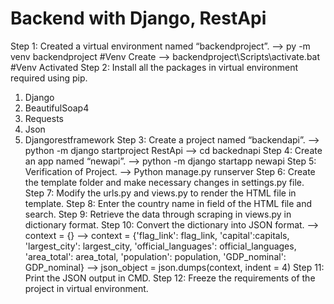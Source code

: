 # Backend with Django, RestApi

Step 1: Created a virtual environment named “backendproject”.
--> py -m venv backendproject   #Venv Create
--> backendproject\Scripts\activate.bat   #Venv Activated
Step 2: Install all the packages in virtual environment required using pip.
1.	Django
2.	BeautifulSoap4
3.	Requests
4.	Json
5.	Djangorestframework
Step 3: 
Create a project named “backendapi”.
--> python -m django startproject RestApi
--> cd backednapi
Step 4: 
Create an app named “newapi”.
--> python -m django startapp newapi
Step 5:
Verification of Project.
--> Python manage.py runserver
Step 6: 
Create the template folder and make necessary changes in settings.py file.
Step 7: 
Modify the urls.py and views.py to render the HTML file in template.
Step 8: 
Enter the country name in field of the HTML file and search.
Step 9: 
Retrieve the data through scraping in views.py in dictionary format.
Step 10: 
Convert the dictionary into JSON format.
--> context = {}
--> context = {'flag_link': flag_link, 'capital':capitals, 'largest_city': largest_city, 'official_languages': official_languages, 'area_total': area_total, 'population': population, 'GDP_nominal': GDP_nominal}
--> json_object = json.dumps(context, indent = 4)
Step 11: 
Print the JSON output in CMD.
Step 12:
Freeze the requirements of the project in virtual environment.

